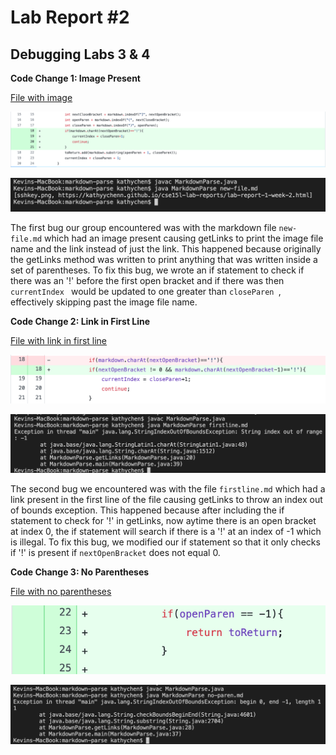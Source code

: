 # Lab Report #2
## Debugging Labs 3 & 4

**Code Change 1: Image Present**

[File with image](https://github.com/kathyychenn/markdown-parse/blob/e163154ba3fa8ff3dc54a3646fa51007fb37f502/new-file.md)

![Image](new-file-fix.png)

![Image](new-file-failure.png)

The first bug our group encountered was with the markdown file `new-file.md` which had an image present causing getLinks to print the image file name and the link instead of just the link. This happened because originally the getLinks method was written to  print anything that was written inside a set of parentheses. To fix this bug, we wrote an if statement to check if there was an '!' before the first open bracket and if there was then `currentIndex ` would be updated to one greater than  `closeParen `, effectively skipping past the image file name.

**Code Change 2: Link in First Line**

[File with link in first line](https://github.com/kathyychenn/markdown-parse/blob/55c0abb952f73c73646e9d5cb26234d6f39d91a6/firstline.md)

![Image](firstline-fix.png)

![Image](firstline-failure.png)

The second bug we encountered was with the file `firstline.md` which had a link present in the first line of the file causing getLinks to throw an index out of bounds exception. This happened because after including the if statement to check for '!' in getLinks, now aytime there is an open bracket at index 0, the if statement will search if there is a '!' at an index of -1 which is illegal. To fix this bug, we modified our if statement so that it only checks if '!' is present if `nextOpenBracket` does not equal 0.

**Code Change 3: No Parentheses**

[File with no parentheses](https://github.com/kathyychenn/markdown-parse/blob/7f4aa679e296d8b6fb536f7f42994a4a26afacd3/no-paren.md)

![Image](no-paren-fix.png)

![Image](no-paren-failure.png)